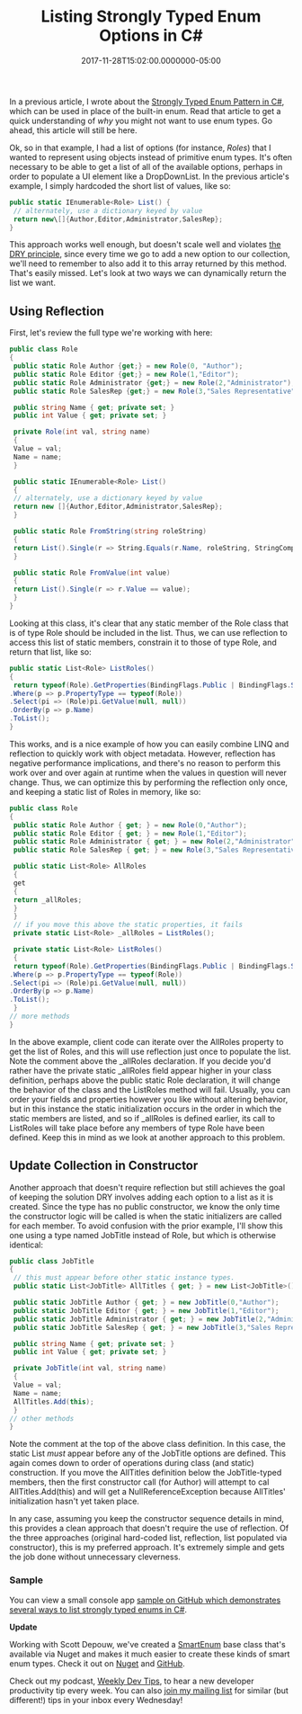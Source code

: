 ﻿---
title: Listing Strongly Typed Enum Options in C#
date: "2017-11-28T15:02:00.0000000-05:00"
description: In a previous article, I wrote about the Strongly Typed Enum
featuredImage: /img/csharp.png
---

In a previous article, I wrote about the [Strongly Typed Enum Pattern in C#](https://ardalis.com/enum-alternatives-in-c), which can be used in place of the built-in enum. Read that article to get a quick understanding of *why* you might not want to use enum types. Go ahead, this article will still be here.

Ok, so in that example, I had a list of options (for instance, *Roles*) that I wanted to represent using objects instead of primitive enum types. It's often necessary to be able to get a list of all of the available options, perhaps in order to populate a UI element like a DropDownList. In the previous article's example, I simply hardcoded the short list of values, like so:

```csharp
public static IEnumerable<Role> List() {
 // alternately, use a dictionary keyed by value
 return new\[]{Author,Editor,Administrator,SalesRep};
}
```

This approach works well enough, but doesn't scale well and violates [the DRY principle](http://deviq.com/don-t-repeat-yourself/), since every time we go to add a new option to our collection, we'll need to remember to also add it to this array returned by this method. That's easily missed. Let's look at two ways we can dynamically return the list we want.

## Using Reflection

First, let's review the full type we're working with here:

```csharp
public class Role
{
 public static Role Author {get;} = new Role(0, "Author");
 public static Role Editor {get;} = new Role(1,"Editor");
 public static Role Administrator {get;} = new Role(2,"Administrator");
 public static Role SalesRep {get;} = new Role(3,"Sales Representative");

 public string Name { get; private set; }
 public int Value { get; private set; }

 private Role(int val, string name)
 {
 Value = val;
 Name = name;
 }

 public static IEnumerable<Role> List()
 {
 // alternately, use a dictionary keyed by value
 return new []{Author,Editor,Administrator,SalesRep};
 }

 public static Role FromString(string roleString)
 {
 return List().Single(r => String.Equals(r.Name, roleString, StringComparison.OrdinalIgnoreCase));
 }

 public static Role FromValue(int value)
 {
 return List().Single(r => r.Value == value);
 }
}
```

Looking at this class, it's clear that any static member of the Role class that is of type Role should be included in the list. Thus, we can use reflection to access this list of static members, constrain it to those of type Role, and return that list, like so:

```csharp
public static List<Role> ListRoles()
{
 return typeof(Role).GetProperties(BindingFlags.Public | BindingFlags.Static)
.Where(p => p.PropertyType == typeof(Role))
.Select(pi => (Role)pi.GetValue(null, null))
.OrderBy(p => p.Name)
.ToList();
}
```

This works, and is a nice example of how you can easily combine LINQ and reflection to quickly work with object metadata. However, reflection has negative performance implications, and there's no reason to perform this work over and over again at runtime when the values in question will never change. Thus, we can optimize this by performing the reflection only once, and keeping a static list of Roles in memory, like so:

```csharp
public class Role
{
 public static Role Author { get; } = new Role(0,"Author");
 public static Role Editor { get; } = new Role(1,"Editor");
 public static Role Administrator { get; } = new Role(2,"Administrator");
 public static Role SalesRep { get; } = new Role(3,"Sales Representative");

 public static List<Role> AllRoles
 {
 get
 {
 return _allRoles;
 }
 }
 // if you move this above the static properties, it fails
 private static List<Role> _allRoles = ListRoles();

 private static List<Role> ListRoles()
 {
 return typeof(Role).GetProperties(BindingFlags.Public | BindingFlags.Static)
.Where(p => p.PropertyType == typeof(Role))
.Select(pi => (Role)pi.GetValue(null, null))
.OrderBy(p => p.Name)
.ToList();
 }
// more methods
}
```

In the above example, client code can iterate over the AllRoles property to get the list of Roles, and this will use reflection just once to populate the list. Note the comment above the _allRoles declaration. If you decide you'd rather have the private static _allRoles field appear higher in your class definition, perhaps above the public static Role declaration, it will change the behavior of the class and the ListRoles method will fail. Usually, you can order your fields and properties however you like without altering behavior, but in this instance the static initialization occurs in the order in which the static members are listed, and so if _allRoles is defined earlier, its call to ListRoles will take place before any members of type Role have been defined. Keep this in mind as we look at another approach to this problem.

## Update Collection in Constructor

Another approach that doesn't require reflection but still achieves the goal of keeping the solution DRY involves adding each option to a list as it is created. Since the type has no public constructor, we know the only time the constructor logic will be called is when the static initializers are called for each member. To avoid confusion with the prior example, I'll show this one using a type named JobTitle instead of Role, but which is otherwise identical:

```csharp
public class JobTitle
{
 // this must appear before other static instance types.
 public static List<JobTitle> AllTitles { get; } = new List<JobTitle>();

 public static JobTitle Author { get; } = new JobTitle(0,"Author");
 public static JobTitle Editor { get; } = new JobTitle(1,"Editor");
 public static JobTitle Administrator { get; } = new JobTitle(2,"Administrator");
 public static JobTitle SalesRep { get; } = new JobTitle(3,"Sales Representative");

 public string Name { get; private set; }
 public int Value { get; private set; }

 private JobTitle(int val, string name)
 {
 Value = val;
 Name = name;
 AllTitles.Add(this);
 }
// other methods
}
```

Note the comment at the top of the above class definition. In this case, the static List<JobTitle> *must* appear before any of the JobTitle options are defined. This again comes down to order of operations during class (and static) construction. If you move the AllTitles definition below the JobTitle-typed members, then the first constructor call (for Author) will attempt to cal AllTitles.Add(this) and will get a NullReferenceException because AllTitles' initialization hasn't yet taken place.

In any case, assuming you keep the constructor sequence details in mind, this provides a clean approach that doesn't require the use of reflection. Of the three approaches (original hard-coded list, reflection, list populated via constructor), this is my preferred approach. It's extremely simple and gets the job done without unnecessary cleverness.

### Sample

You can view a small console app [sample on GitHub which demonstrates several ways to list strongly typed enums in C#](https://github.com/ardalis/EnumAlternative).

**Update**

Working with Scott Depouw, we've created a [SmartEnum](https://www.nuget.org/packages/Ardalis.SmartEnum/) base class that's available via Nuget and makes it much easier to create these kinds of smart enum types. Check it out on [Nuget](https://www.nuget.org/packages/Ardalis.SmartEnum/) and [GitHub](https://github.com/ardalis/SmartEnum).

Check out my podcast, [Weekly Dev Tips](http://www.weeklydevtips.com/), to hear a new developer productivity tip every week. You can also [join my mailing list](https://ardalis.com/tips) for similar (but different!) tips in your inbox every Wednesday!

